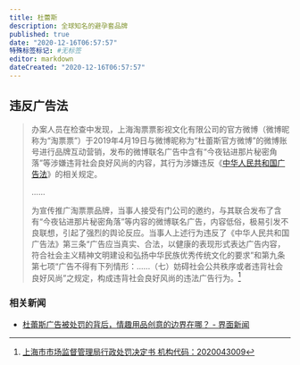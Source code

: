 ```yaml
---
title: 杜蕾斯
description: 全球知名的避孕套品牌
published: true
date: "2020-12-16T06:57:57"
特殊标签标记: #无标签
editor: markdown
dateCreated: "2020-12-16T06:57:57"
---
```


## 违反广告法

> 办案人员在检查中发现，上海淘票票影视文化有限公司的官方微博（微博昵称为“淘票票”）于2019年4月19日与微博昵称为“杜蕾斯官方微博”的微博账号进行品牌互动营销，发布的微博联名广告中含有“今夜钻进那片秘密角落”等涉嫌违背社会良好风尚的内容，其行为涉嫌违反《[中华人民共和国广告法](/rule/普通法律/中华人民共和国广告法.md)》的相关规定。
>
> ......
>
> 为宣传推广淘票票品牌，当事人接受有门公司的邀约，与其联合发布了含有“今夜钻进那片秘密角落”等内容的微博联名广告，内容低俗，极易引发不良联想，引起了强烈的舆论反应。当事人上述行为违反了《中华人民共和国广告法》第三条“广告应当真实、合法，以健康的表现形式表达广告内容，符合社会主义精神文明建设和弘扬中华民族优秀传统文化的要求”和第九条第七项“广告不得有下列情形：......（七）妨碍社会公共秩序或者违背社会良好风尚”之规定，构成违背社会良好风尚的违法广告行为。[^e21a78]

[^e21a78]: [上海市市场监督管理局行政处罚决定书 机构代码：2020043009](https://web.archive.org/web/20201216065506/https://img.qichacha.com/PenaltyDoc/96aeb13630711cf744f32e35bde21a78.pdf)

### 相关新闻

+ [杜蕾斯广告被处罚的背后，情趣用品创意的边界在哪？ - 界面新闻](https://web.archive.org/web/20201021115056/https://www.jiemian.com/article/5117673.html)
